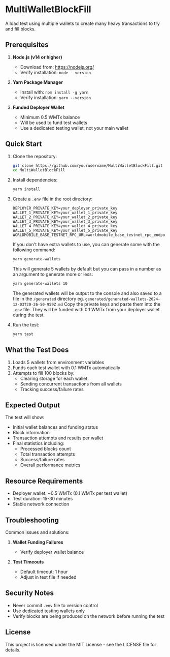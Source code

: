# MultiWalletBlockFill

A load test using multiple wallets to create many heavy transactions to try and fill blocks.

## Prerequisites

1. **Node.js (v14 or higher)**

   - Download from: https://nodejs.org/
   - Verify installation: `node --version`

2. **Yarn Package Manager**

   - Install with: `npm install -g yarn`
   - Verify installation: `yarn --version`

3. **Funded Deployer Wallet**
   - Minimum 0.5 WMTx balance
   - Will be used to fund test wallets
   - Use a dedicated testing wallet, not your main wallet

## Quick Start

1. Clone the repository:

   ```bash
   git clone https://github.com/yourusername/MultiWalletBlockFill.git
   cd MultiWalletBlockFill
   ```

2. Install dependencies:

   ```bash
   yarn install
   ```

3. Create a `.env` file in the root directory:

   ```env
   DEPLOYER_PRIVATE_KEY=your_deployer_private_key
   WALLET_1_PRIVATE_KEY=your_wallet_1_private_key
   WALLET_2_PRIVATE_KEY=your_wallet_2_private_key
   WALLET_3_PRIVATE_KEY=your_wallet_3_private_key
   WALLET_4_PRIVATE_KEY=your_wallet_4_private_key
   WALLET_5_PRIVATE_KEY=your_wallet_5_private_key
   WORLDMOBILE_BASE_TESTNET_RPC_URL=worldmobile_base_testnet_rpc_endpoint
   ```

   If you don't have extra wallets to use, you can generate some with the following command:

   ```bash
   yarn generate-wallets
   ```

   This will generate 5 wallets by default but you can pass in a number as an argument to generate more or less:

   ```bash
   yarn generate-wallets 10
   ```

   The generated wallets will be output to the console and also saved to a file in the `/generated` directory eg. `generated/generated-wallets-2024-12-03T20-26-50-959Z.md`
   Copy the private keys and paste them into the `.env` file. They will be funded with 0.1 WMTx from your deployer wallet during the test.

4. Run the test:
   ```bash
   yarn test
   ```

## What the Test Does

1. Loads 5 wallets from environment variables
2. Funds each test wallet with 0.1 WMTx automatically
3. Attempts to fill 100 blocks by:
   - Clearing storage for each wallet
   - Sending concurrent transactions from all wallets
   - Tracking success/failure rates

## Expected Output

The test will show:

- Initial wallet balances and funding status
- Block information
- Transaction attempts and results per wallet
- Final statistics including:
  - Processed blocks count
  - Total transaction attempts
  - Success/failure rates
  - Overall performance metrics

## Resource Requirements

- Deployer wallet: ~0.5 WMTx (0.1 WMTx per test wallet)
- Test duration: 15-30 minutes
- Stable network connection

## Troubleshooting

Common issues and solutions:

1. **Wallet Funding Failures**

   - Verify deployer wallet balance

2. **Test Timeouts**
   - Default timeout: 1 hour
   - Adjust in test file if needed

## Security Notes

- Never commit `.env` file to version control
- Use dedicated testing wallets only
- Verify blocks are being produced on the network before running the test

## License

This project is licensed under the MIT License - see the LICENSE file for details.
